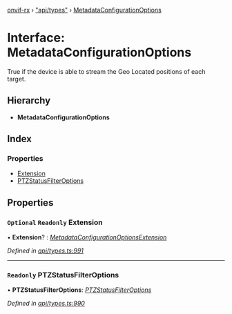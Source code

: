 [onvif-rx](../README.md) › ["api/types"](../modules/_api_types_.md) › [MetadataConfigurationOptions](_api_types_.metadataconfigurationoptions.md)

# Interface: MetadataConfigurationOptions

True if the device is able to stream the Geo Located positions of each target.

## Hierarchy

* **MetadataConfigurationOptions**

## Index

### Properties

* [Extension](_api_types_.metadataconfigurationoptions.md#optional-readonly-extension)
* [PTZStatusFilterOptions](_api_types_.metadataconfigurationoptions.md#readonly-ptzstatusfilteroptions)

## Properties

### `Optional` `Readonly` Extension

• **Extension**? : *[MetadataConfigurationOptionsExtension](_api_types_.metadataconfigurationoptionsextension.md)*

*Defined in [api/types.ts:991](https://github.com/patrickmichalina/onvif-rx/blob/3e9b152/src/api/types.ts#L991)*

___

### `Readonly` PTZStatusFilterOptions

• **PTZStatusFilterOptions**: *[PTZStatusFilterOptions](_api_types_.ptzstatusfilteroptions.md)*

*Defined in [api/types.ts:990](https://github.com/patrickmichalina/onvif-rx/blob/3e9b152/src/api/types.ts#L990)*
